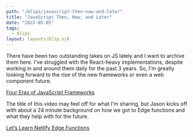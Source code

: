 ```yaml
---
path: "/blips/javascript-then-now-and-later"
title: "JavaScript Then, Now, and Later"
date: "2022-05-05"
tags:
  - blips
layout: layouts/blip.njk
---
```


There have been two outstanding takes on JS lately and I want to archive them here. I've struggled with the React-heavy implementations, despite working in and around them daily for the past 3 years. So, I'm greatly looking forward to the rise of the new frameworks or even a web component future. 

[Four Eras of JavaScript Frameworks](https://www.pzuraq.com/blog/four-eras-of-javascript-frameworks)

The title of this video may feel off for what I'm sharing, but Jason kicks off with about a 24 minute background on how we got to Edge functions and what they help with for the future.

[Let’s Learn Netlify Edge Functions](https://www.youtube.com/watch?v=81B2SoSrZrQ)
